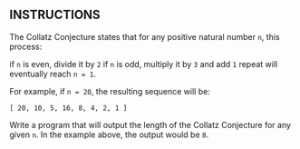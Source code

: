 ## INSTRUCTIONS

The Collatz Conjecture states that for any positive natural number `n`, this process:

if `n` is even, divide it by `2`
if `n` is odd, multiply it by `3` and add `1`
repeat
will eventually reach `n = 1`.

For example, if `n = 20`, the resulting sequence will be:
```
[ 20, 10, 5, 16, 8, 4, 2, 1 ]
```
Write a program that will output the length of the Collatz Conjecture for any given `n`.
In the example above, the output would be `8`.
